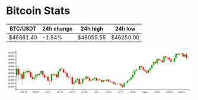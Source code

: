 # Bitcoin Stats

BTC/USDT|24h change|24h high|24h low|
|---|---|---|---|
|$46861.40|-1.84%|$48055.55|$46250.00|

<img src="./chart.svg">
